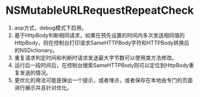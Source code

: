 # NSMutableURLRequestRepeatCheck
1. aop方式，debug模式下启用。
2. 基于HttpBody判断相同请求，如果在预先设置的时间内多次发送相同值的HttpBody，则在控制台打印请求SameHTTPBody字符和HTTPBody转换后的NSDictionary。
3. 重复请求判定时间和判断时请求发送最大字节数可以使用类方法修改。
4. 运行后一段时间后，在控制台搜索SameHTTPBody则可以定位到HttpBody重复发送的情况。
5. 更优化的用法可能是弹出一个提示，或者埋点，或者保存在本地由专门的页面进行展示并且针对优化。
